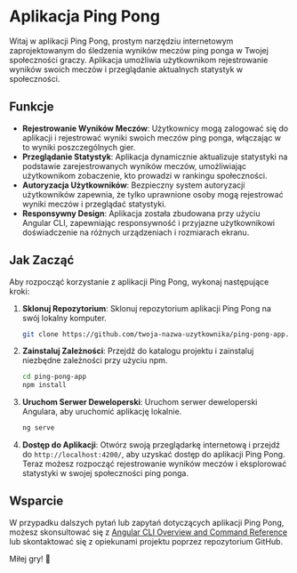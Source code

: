 # Aplikacja Ping Pong

Witaj w aplikacji Ping Pong, prostym narzędziu internetowym zaprojektowanym do śledzenia wyników meczów ping ponga w Twojej społeczności graczy. Aplikacja umożliwia użytkownikom rejestrowanie wyników swoich meczów i przeglądanie aktualnych statystyk w społeczności.

## Funkcje

- **Rejestrowanie Wyników Meczów**: Użytkownicy mogą zalogować się do aplikacji i rejestrować wyniki swoich meczów ping ponga, włączając w to wyniki poszczególnych gier.
- **Przeglądanie Statystyk**: Aplikacja dynamicznie aktualizuje statystyki na podstawie zarejestrowanych wyników meczów, umożliwiając użytkownikom zobaczenie, kto prowadzi w rankingu społeczności.
- **Autoryzacja Użytkowników**: Bezpieczny system autoryzacji użytkowników zapewnia, że tylko uprawnione osoby mogą rejestrować wyniki meczów i przeglądać statystyki.
- **Responsywny Design**: Aplikacja została zbudowana przy użyciu Angular CLI, zapewniając responsywność i przyjazne użytkownikowi doświadczenie na różnych urządzeniach i rozmiarach ekranu.

## Jak Zacząć

Aby rozpocząć korzystanie z aplikacji Ping Pong, wykonaj następujące kroki:

1. **Sklonuj Repozytorium**: Sklonuj repozytorium aplikacji Ping Pong na swój lokalny komputer.

    ```bash
    git clone https://github.com/twoja-nazwa-uzytkownika/ping-pong-app.git
    ```

2. **Zainstaluj Zależności**: Przejdź do katalogu projektu i zainstaluj niezbędne zależności przy użyciu npm.

    ```bash
    cd ping-pong-app
    npm install
    ```

3. **Uruchom Serwer Deweloperski**: Uruchom serwer deweloperski Angulara, aby uruchomić aplikację lokalnie.

    ```bash
    ng serve
    ```

4. **Dostęp do Aplikacji**: Otwórz swoją przeglądarkę internetową i przejdź do `http://localhost:4200/`, aby uzyskać dostęp do aplikacji Ping Pong. Teraz możesz rozpocząć rejestrowanie wyników meczów i eksplorować statystyki w swojej społeczności ping ponga.

## Wsparcie

W przypadku dalszych pytań lub zapytań dotyczących aplikacji Ping Pong, możesz skonsultować się z [Angular CLI Overview and Command Reference](https://angular.io/cli) lub skontaktować się z opiekunami projektu poprzez repozytorium GitHub.

Miłej gry! 🏓
